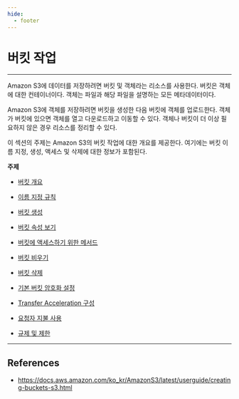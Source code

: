 ```yaml
---
hide:
  - footer
---
```


# 버킷 작업

---

Amazon S3에 데이터를 저장하려면 버킷 및 객체라는 리소스를 사용한다. 버킷은 객체에 대한 컨테이너이다. 객체는 파일과 해당 파일을 설명하는 모든 메타데이터이다.

Amazon S3에 객체를 저장하려면 버킷을 생성한 다음 버킷에 객체를 업로드한다. 객체가 버킷에 있으면 객체를 열고 다운로드하고 이동할 수 있다. 객체나 버킷이 더 이상 필요하지 않은 경우 리소스를 정리할 수 있다.

이 섹션의 주제는 Amazon S3의 버킷 작업에 대한 개요를 제공한다. 여기에는 버킷 이름 지정, 생성, 액세스 및 삭제에 대한 정보가 포함된다.

**주제**

- [버킷 개요](https://docs.aws.amazon.com/ko_kr/AmazonS3/latest/userguide/UsingBucket.html)

- [이름 지정 규칙](https://docs.aws.amazon.com/ko_kr/AmazonS3/latest/userguide/bucketnamingrules.html)

- [버킷 생성](https://docs.aws.amazon.com/ko_kr/AmazonS3/latest/userguide/create-bucket-overview.html)

- [버킷 속성 보기](https://docs.aws.amazon.com/ko_kr/AmazonS3/latest/userguide/view-bucket-properties.html)

- [버킷에 액세스하기 위한 메서드](https://docs.aws.amazon.com/ko_kr/AmazonS3/latest/userguide/access-bucket-intro.html)

- [버킷 비우기](https://docs.aws.amazon.com/ko_kr/AmazonS3/latest/userguide/empty-bucket.html)

- [버킷 삭제](https://docs.aws.amazon.com/ko_kr/AmazonS3/latest/userguide/delete-bucket.html)

- [기본 버킷 암호화 설정](https://docs.aws.amazon.com/ko_kr/AmazonS3/latest/userguide/bucket-encryption.html)

- [Transfer Acceleration 구성](https://docs.aws.amazon.com/ko_kr/AmazonS3/latest/userguide/transfer-acceleration.html)

- [요청자 지불 사용](https://docs.aws.amazon.com/ko_kr/AmazonS3/latest/userguide/RequesterPaysBuckets.html)

- [규제 및 제한](https://docs.aws.amazon.com/ko_kr/AmazonS3/latest/userguide/BucketRestrictions.html)

---

## References

- <https://docs.aws.amazon.com/ko_kr/AmazonS3/latest/userguide/creating-buckets-s3.html>
